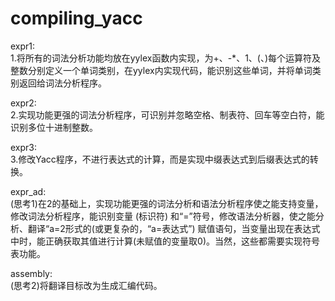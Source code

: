 # compiling_yacc
expr1:  
1.将所有的词法分析功能均放在yylex函数内实现，为+、-*、1、(、)每个运算符及整数分别定义一个单词类别，在yylex内实现代码，能识别这些单词，并将单词类别返回给词法分析程序。 
  
expr2:  
2.实现功能更强的词法分析程序，可识别并忽略空格、制表符、回车等空白符，能识别多位十进制整数。  
  
expr3:  
3.修改Yacc程序，不进行表达式的计算，而是实现中缀表达式到后缀表达式的转换。  
  
expr_ad:  
(思考1)在2的基础上，实现功能更强的词法分析和语法分析程序使之能支持变量，修改词法分析程序，能识别变量 (标识符) 和“=”符号，修改语法分析器，使之能分析、翻译“a=2形式的(或更复杂的，“a=表达式”) 赋值语句，当变量出现在表达式中时，能正确获取其值进行计算(未赋值的变量取0)。当然，这些都需要实现符号表功能。  
  
assembly:  
(思考2)将翻译目标改为生成汇编代码。 
